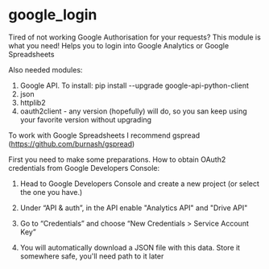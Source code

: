 # google_login
Tired of not working Google Authorisation for your requests?
This module is what you need!
Helps you to login into Google Analytics or Google Spreadsheets

Also needed modules:
1. Google API. To install: pip install --upgrade google-api-python-client
2. json
3. httplib2
4. oauth2client - any version (hopefully) will do, so you san keep using your favorite version without upgrading

To work with Google Spreadsheets I recommend gspread (https://github.com/burnash/gspread)

First you need to make some preparations.
How to obtain OAuth2 credentials from Google Developers Console:

1. Head to Google Developers Console and create a new project (or select the one you have.)

2. Under “API & auth”, in the API enable "Analytics API" and "Drive API"

3. Go to “Credentials” and choose “New Credentials > Service Account Key”

4. You will automatically download a JSON file with this data. Store it somewhere safe, you'll need path to it later
